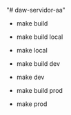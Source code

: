 "# daw-servidor-aa" 

* make build


* make build local
* make local


* make build dev
* make dev


* make build prod
* make prod